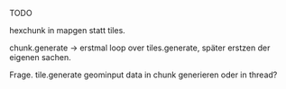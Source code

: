 TODO

hexchunk in mapgen statt tiles.

chunk.generate -> erstmal loop over tiles.generate, später erstzen der eigenen sachen.


Frage. tile.generate geominput data in chunk generieren oder in thread?
